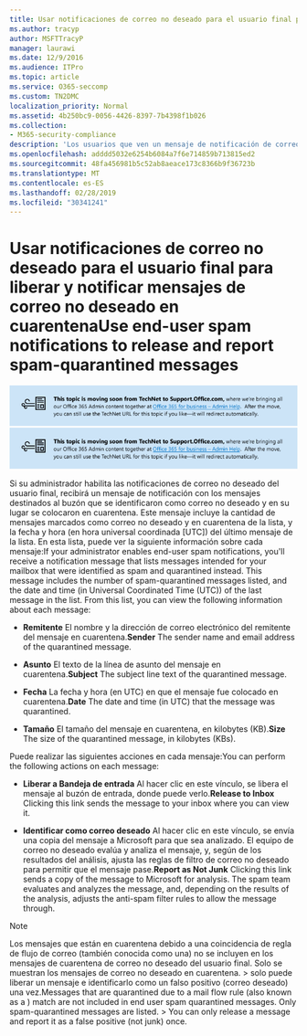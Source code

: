 ```yaml
---
title: Usar notificaciones de correo no deseado para el usuario final para liberar y notificar mensajes de correo no deseado en cuarentena
ms.author: tracyp
author: MSFTTracyP
manager: laurawi
ms.date: 12/9/2016
ms.audience: ITPro
ms.topic: article
ms.service: O365-seccomp
ms.custom: TN2DMC
localization_priority: Normal
ms.assetid: 4b250bc9-0056-4426-8397-7b4398f1b026
ms.collection:
- M365-security-compliance
description: 'Los usuarios que ven un mensaje de notificación de correo no deseado para el usuario final de su administrador sobre el correo electrónico en cuarentena pueden realizar estas acciones en los mensajes. '
ms.openlocfilehash: adddd5032e6254b6084a7f6e714859b713815ed2
ms.sourcegitcommit: 48fa456981b5c52ab8aeace173c8366b9f36723b
ms.translationtype: MT
ms.contentlocale: es-ES
ms.lasthandoff: 02/28/2019
ms.locfileid: "30341241"
---
```

# <a name="use-end-user-spam-notifications-to-release-and-report-spam-quarantined-messages"></a><span data-ttu-id="a916e-103">Usar notificaciones de correo no deseado para el usuario final para liberar y notificar mensajes de correo no deseado en cuarentena</span><span class="sxs-lookup"><span data-stu-id="a916e-103">Use end-user spam notifications to release and report spam-quarantined messages</span></span>

<span data-ttu-id="a916e-104">[![Texto de la imagen sobre el movimiento de contenido de TechNet a support.office.com](media/ab7c897a-4798-4f31-8c84-f17a8409b133.png)](https://go.microsoft.com/fwlink/p/?LinkID=624152)</span><span class="sxs-lookup"><span data-stu-id="a916e-104">[![Text in image about content moving from TechNet to support.office.com](media/ab7c897a-4798-4f31-8c84-f17a8409b133.png)](https://go.microsoft.com/fwlink/p/?LinkID=624152)</span></span>
  
<span data-ttu-id="a916e-p101">Si su administrador habilita las notificaciones de correo no deseado del usuario final, recibirá un mensaje de notificación con los mensajes destinados al buzón que se identificaron como correo no deseado y en su lugar se colocaron en cuarentena. Este mensaje incluye la cantidad de mensajes marcados como correo no deseado y en cuarentena de la lista, y la fecha y hora (en hora universal coordinada [UTC]) del último mensaje de la lista. En esta lista, puede ver la siguiente información sobre cada mensaje:</span><span class="sxs-lookup"><span data-stu-id="a916e-p101">If your administrator enables end-user spam notifications, you'll receive a notification message that lists messages intended for your mailbox that were identified as spam and quarantined instead. This message includes the number of spam-quarantined messages listed, and the date and time (in Universal Coordinated Time (UTC)) of the last message in the list. From this list, you can view the following information about each message:</span></span> 
  
- <span data-ttu-id="a916e-108">**Remitente** El nombre y la dirección de correo electrónico del remitente del mensaje en cuarentena.</span><span class="sxs-lookup"><span data-stu-id="a916e-108">**Sender** The sender name and email address of the quarantined message.</span></span> 
    
- <span data-ttu-id="a916e-109">**Asunto** El texto de la línea de asunto del mensaje en cuarentena.</span><span class="sxs-lookup"><span data-stu-id="a916e-109">**Subject** The subject line text of the quarantined message.</span></span> 
    
- <span data-ttu-id="a916e-110">**Fecha** La fecha y hora (en UTC) en que el mensaje fue colocado en cuarentena.</span><span class="sxs-lookup"><span data-stu-id="a916e-110">**Date** The date and time (in UTC) that the message was quarantined.</span></span> 
    
- <span data-ttu-id="a916e-111">**Tamaño** El tamaño del mensaje en cuarentena, en kilobytes (KB).</span><span class="sxs-lookup"><span data-stu-id="a916e-111">**Size** The size of the quarantined message, in kilobytes (KBs).</span></span> 
    
<span data-ttu-id="a916e-112">Puede realizar las siguientes acciones en cada mensaje:</span><span class="sxs-lookup"><span data-stu-id="a916e-112">You can perform the following actions on each message:</span></span>
  
- <span data-ttu-id="a916e-113">**Liberar a Bandeja de entrada** Al hacer clic en este vínculo, se libera el mensaje al buzón de entrada, donde puede verlo.</span><span class="sxs-lookup"><span data-stu-id="a916e-113">**Release to Inbox** Clicking this link sends the message to your inbox where you can view it.</span></span> 
    
- <span data-ttu-id="a916e-p102">**Identificar como correo deseado** Al hacer clic en este vínculo, se envía una copia del mensaje a Microsoft para que sea analizado. El equipo de correo no deseado evalúa y analiza el mensaje, y, según de los resultados del análisis, ajusta las reglas de filtro de correo no deseado para permitir que el mensaje pase.</span><span class="sxs-lookup"><span data-stu-id="a916e-p102">**Report as Not Junk** Clicking this link sends a copy of the message to Microsoft for analysis. The spam team evaluates and analyzes the message, and, depending on the results of the analysis, adjusts the anti-spam filter rules to allow the message through.</span></span> 
    
> [!NOTE]
>  <span data-ttu-id="a916e-p103">Los mensajes que están en cuarentena debido a una coincidencia de regla de flujo de correo (también conocida como una) no se incluyen en los mensajes de cuarentena de correo no deseado del usuario final. Solo se muestran los mensajes de correo no deseado en cuarentena. > solo puede liberar un mensaje e identificarlo como un falso positivo (correo deseado) una vez.</span><span class="sxs-lookup"><span data-stu-id="a916e-p103">Messages that are quarantined due to a mail flow rule (also known as a ) match are not included in end user spam quarantined messages. Only spam-quarantined messages are listed. >  You can only release a message and report it as a false positive (not junk) once.</span></span> 
  

